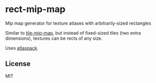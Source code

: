 # rect-mip-map

Mip map generator for texture atlases with arbitrarily-sized rectangles

Similar to [tile-mip-map](https://github.com/mikolalysenko/tile-mip-map), but instead
of fixed-sized tiles (two extra dimensions), textures can be rects of any size.

Uses [atlaspack](https://github.com/shama/atlaspack).

## License

MIT


